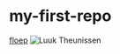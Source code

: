 # my-first-repo

[floep](https://zuyd.nl)
![Luuk Theunissen](https://neeronder.files.wordpress.com/2012/03/elvis.jpeg)
